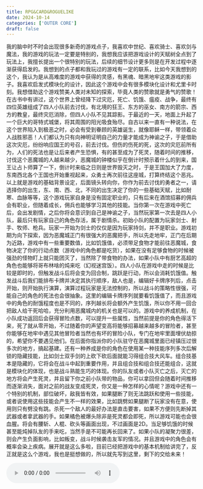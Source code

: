```yaml
---
title: RPG&CARD&ROGUELIKE
date: 2024-10-14
categories: ['OUTER CORE']
draft: false
---
```


​	我的脑中时不时会出现很多新奇的游戏点子，我喜欢中世纪、喜欢骑士、喜欢剑与魔法，我的游戏的玩法一定要是特别的，我想我应该把游戏设计的天赋树全点到了玩法上，我擅长提出一个很特别的玩法，后续的细节设计更多则是在开发过程中逐渐获得启发的。我想到的点子都和我玩过的游戏有一定的联系，比如今天我想到的这个，我认为是从高难度的游戏中获得的灵感，有黑魂、暗黑地牢这类游戏的影子。
​	我喜欢启发式模块化的设计，因此这个游戏中会有很多模块化设计和尤里卡时刻。我想借助这个游戏赞美人类对未知的探索，毕竟人类的赞歌就是勇气的赞歌！
​	在古书中有讲过，这个世界上曾经降下过灾厄，死亡、饥饿、瘟疫、战争，最终有四位英雄组成了四人小队前去讨伐，有北境的狂王、东方的巫女、南方的箭宗、西方的教皇，最终灾厄消除，但四人小队不见其踪影。于最近的一天，地面上升起了一个巨大的哥特式城堡，将其周围的阳光吸食殆尽。自古以来一直有一种说法，在这个世界陷入到极恶之时，必会有受到眷顾的英雄诞生，就像耶稣一样，带领着众人战胜邪恶！人们都认为只有向神明证明自己的力量才能成为神谕之子，于是借助这次灾厄，纷纷响应国王的号召，前去讨伐。但伤的伤死的死，这次的灾厄前所有为，人们的死法也是让后来者产生恐惧，有的甚至成为了死灵，随着时间的推移，讨伐这个恶魔城的人越来越少，恶魔城的钟楼似乎在倒计时预示着什么的到来，国王让占卜师算了一下，倒计时来临之日则是世界毁灭之时，于是王国加大了力度，东南西北各个王国也开始重视起来，众勇士再次前往这座城，打算终结这个恶兆。
​	以上就是游戏的基础背景设定，后面镜头转向你，你作为前去讨伐的勇者之一，请选择你的出生，东、南、西、北，不同的出生决定了你的一些基础天赋，比如耐寒、血脉等等，这个游戏玩家自身是没有固定职业的，只有后来在酒馆招募的佣兵会有职业，但随着成长，佣兵也能够学习其他的技能。当你第一次在游戏中死亡后，会出发剧情，之后你将会意识到自己是神谕之子，当然玩家第一次去是四人小队，最后只有玩家自己的角色存活，属于剧情杀。初始小队的配置为玩家剑士、射手、牧师、枪兵。玩家一开始为剑士的仅仅是因为玩家持剑，并不是职业。
​	游戏初期为向下探索，因为恶魔城正门有很强大的恶魔把手，所以先走地牢，正门在后期为近路，游戏中有一些重要数值，比如饥饿值，必须带足食物才能前往恶魔城，食物决定了你的行动点数（游戏中的角色都是吃货），如果在没有足够食物的时候被强劲的怪物盯上就只能团灭了，当然除了带食物的办法，如果小队中有厨艺高超的角色也能够将哥布林啥的炖来吃（幻视迷宫饭）。四人小队在游戏中走的时候是比较是即时的，但触发战斗后将会变为回合制，跳跃是行动，所以会消耗饥饿值。触发战斗后我们能排布卡牌并决定其执行顺序，敌人也是，编辑好卡牌序列后，点击开始，则开始执行演算，演算过程玩家是无法控制的，所以战斗的策略性很强，可能自己的角色的死法也会很抽象。这里的编辑卡牌序列就要看饥饿值了，而且游戏中的角色的耐饿程度也是不同的，序列越长将会额外产生饥饿，所以你不用一回合把敌人给干死哈哈，充分利用恶魔城内的机关也是可以的。
​	游戏中的养成机制，在小队成功返回后会获得冒险点数，可以提升一些属性，当然前提是你的角色得活下来，死了就从零开始，不过随着你的声望变高将能够招募越来越多的冒险者，甚至你能够在地牢中遇见其他冒险者当然也有坏的冒险小队，专门在地牢里面埋伏劫掠的，希望你不要遇见他们。在后面你指派你的小队驻守在恶魔城里面已经镇压过很多次的地方，搞起基建。还有一种养成是你的角色在使用某一种技能序列多次后解锁的隐藏技能，比如剑士双手剑的上砍下砍后面就能习得组合技大风车。组合技基本是隐藏的，它将会在战斗中起到重要作用，并且组合技和组合技还能组合，这就是模块化的体现，也是战斗熟能生巧的体现。你的队友或者小队灭亡之后，灭亡的地方将会产生死灵，并且留下你之前小队带的物品，你可以拿回但会随着时间推移而逐渐消失，面对之前的战友变成死灵，你又是一种怎样的心情呢？
​	游戏中还有一个特别的机制，部位破坏，敌我皆有效，如果腿断了则无法跳跃和使用一些技能，或者说使用这些技能会产生不一样的效果，比如跳劈如果腿断了玩家没有在意，使用则只有劈没有跳。杀死一个敌人的最好办法是直击要害，如果不方便则先断掉其武器或者拿武器的手。如果橘色被爆头除非是死灵都会即死，所以游戏可能也会很血腥。将会有腰斩、人棍、砍头等画面出现，不过画面是2D。当足够饥饿的时候甚至能炖掉队友的手来吃，当然手是不可能再长回来了。如果小队的凝聚力很差，则会产生负面影响，比如叛变，战斗时候袭击友军的情况。并且游戏中的角色会有概率会染上疾病。
​	展开就是这么多啦，目前已经把游戏中的基本机制给讲完了，反正就是这么个游戏，我也是挺想做的，所以就先写到这里，剩下的交给未来！

<audio controls autoplay>
  <source src="/audios/未来古代楽団 - 空白の書.mp3.mp3" type="audio/mpeg">
  Your browser does not support the audio tag.
</audio>

